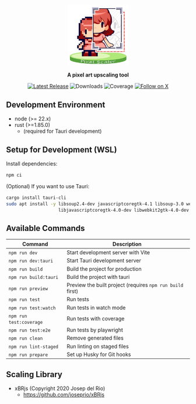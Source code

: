 <div align="center">  
  <a href="https://irokaru.github.io/pixel-scaler/">
    <img src="./public/logo.png" width="33%" alt="Pixel Scaler Logo"/>
  </a>
  <p><b>A pixel art upscaling tool</b></p>

  <!-- Badges -->
  <p>
    <a href="https://github.com/irokaru/pixel-scaler/releases/latest"><img src="https://img.shields.io/github/v/release/irokaru/pixel-scaler.svg?style=for-the-badge" alt="Latest Release"/></a>
    <img src="https://img.shields.io/github/downloads/irokaru/pixel-scaler/total?style=for-the-badge" alt="Downloads"/>
    <img src="https://img.shields.io/codecov/c/github/irokaru/pixel-scaler?style=for-the-badge" alt="Coverage"/>
    <a href="https://x.com/IroKaru"><img src="https://img.shields.io/twitter/follow/irokaru?style=for-the-badge" alt="Follow on X"/></a>
  </p>
</div>

## Development Environment

* node (>= 22.x)
* rust (>=1.85.0)
  * (required for Tauri development)

## Setup for Development (WSL)

Install dependencies:

```sh
npm ci
```

(Optional) If you want to use Tauri:

```sh
cargo install tauri-cli
sudo apt install -y libsoup2.4-dev javascriptcoregtk-4.1 libsoup-3.0 webkit2gtk-4.1 \
                    libjavascriptcoregtk-4.0-dev libwebkit2gtk-4.0-dev librsvg2-dev
```

## Available Commands

| Command                 | Description                                                |
|-------------------------|------------------------------------------------------------|
| `npm run dev`           | Start development server with Vite                         |
| `npm run dev:tauri`     | Start Tauri development server                             |
| `npm run build`         | Build the project for production                           |
| `npm run build:tauri`   | Build the project with tauri                               |
| `npm run preview`       | Preview the built project (requires `npm run build` first) |
| `npm run test`          | Run tests                                                  |
| `npm run test:watch`    | Run tests in watch mode                                    |
| `npm run test:coverage` | Run tests with coverage                                    |
| `npm run test:e2e`      | Run tests by playwright                                    |
| `npm run clean`         | Remove generated files                                     |
| `npm run lint-staged`   | Run linting on staged files                                |
| `npm run prepare`       | Set up Husky for Git hooks                                 |

## Scaling Library

* xBRjs (Copyright 2020 Josep del Rio)
  * https://github.com/joseprio/xBRjs
